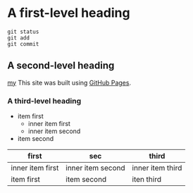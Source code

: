 # A first-level heading
```
git status
git add
git commit
```
## A second-level heading
[my](https://github.com/HaeToon/study_gits)
This site was built using [GitHub Pages](https://pages.github.com/).
### A third-level heading
- item first
  - inner item first
  - inner item second
- item second



| first | sec | third |
|--|--|--|
| inner item first | inner item second | inner item third |
| item first | item second | iten third |
